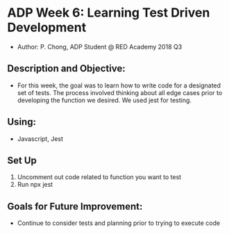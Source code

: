 # ADP Week 6: Learning Test Driven Development

- Author: P. Chong, ADP Student @ RED Academy 2018 Q3

## Description and Objective:

- For this week, the goal was to learn how to write code for a designated set of tests. The process involved thinking about all edge cases prior to developing the function we desired. We used jest for testing.

## Using:

- Javascript, Jest

## Set Up

1. Uncomment out code related to function you want to test
1. Run npx jest

## Goals for Future Improvement:

- Continue to consider tests and planning prior to trying to execute code
